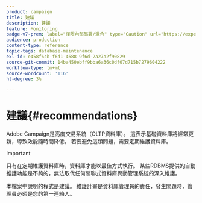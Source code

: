 ```yaml
---
product: campaign
title: 建議
description: 建議
feature: Monitoring
badge-v7-prem: label="僅限內部部署/混合" type="Caution" url="https://experienceleague.adobe.com/docs/campaign-classic/using/installing-campaign-classic/architecture-and-hosting-models/hosting-models-lp/hosting-models.html?lang=zh-Hant" tooltip="僅適用於內部部署和混合部署"
audience: production
content-type: reference
topic-tags: database-maintenance
exl-id: e458f6cb-f6d1-4688-9f6d-2a27a2f90829
source-git-commit: 14ba450ebff9bba6a36c0df07d715b7279604222
workflow-type: tm+mt
source-wordcount: '116'
ht-degree: 3%

---
```


# 建議{#recommendations}



Adobe Campaign是高度交易系統（OLTP資料庫）。 這表示基礎資料庫將經常更新，導致效能隨時間降低。 若要避免這類問題，需要定期維護資料庫。

>[!IMPORTANT]
>
>只有在定期維護資料庫時，資料庫才能以最佳方式執行。 某些RDBMS提供的自動維護功能是不夠的，無法取代任何關聯式資料庫異動管理系統的深入維護。
>  
>本檔案中說明的程式是建議。 維護計畫是資料庫管理員的責任，發生問題時，管理員必須是您的第一連絡人。
